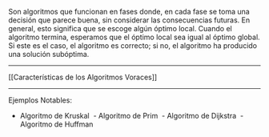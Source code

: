 Son algoritmos que funcionan en fases donde, en cada fase se toma una decisión que parece buena, sin considerar las consecuencias futuras. En general, esto significa que se escoge algún óptimo local. Cuando el algoritmo termina, esperamos que el óptimo local sea igual al óptimo global. Si este es el caso, el algoritmo es correcto; si no, el algoritmo ha producido una solución subóptima.
***
[[Características de los Algoritmos Voraces]]
***
Ejemplos Notables:
 - Algoritmo de Kruskal
 - Algoritmo de Prim
 - Algoritmo de Dijkstra
 - Algoritmo de Huffman